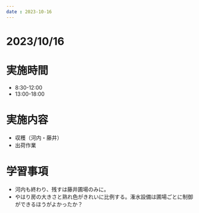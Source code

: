 ```yaml
---
date : 2023-10-16
---
```


# 2023/10/16

# 実施時間
- 8:30-12:00
- 13:00-18:00

# 実施内容
- 収穫（河内・藤井）
- 出荷作業

# 学習事項
- 河内も終わり、残すは藤井圃場のみに。
- やはり房の大きさと熟れ色がきれいに比例する。潅水設備は圃場ごとに制御ができるほうがよかったか？